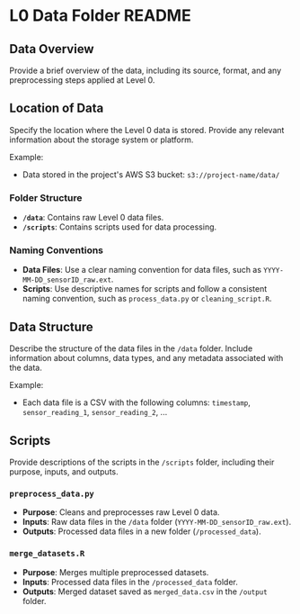 # L0 Data Folder README

## Data Overview

Provide a brief overview of the data, including its source, format, and any preprocessing steps applied at Level 0.

## Location of Data

Specify the location where the Level 0 data is stored. Provide any relevant information about the storage system or platform.

Example:
- Data stored in the project's AWS S3 bucket: `s3://project-name/data/`

### Folder Structure

- **`/data`**: Contains raw Level 0 data files.
- **`/scripts`**: Contains scripts used for data processing.

### Naming Conventions

- **Data Files**: Use a clear naming convention for data files, such as `YYYY-MM-DD_sensorID_raw.ext`.
- **Scripts**: Use descriptive names for scripts and follow a consistent naming convention, such as `process_data.py` or `cleaning_script.R`.

## Data Structure

Describe the structure of the data files in the `/data` folder. Include information about columns, data types, and any metadata associated with the data.

Example:
- Each data file is a CSV with the following columns: `timestamp`, `sensor_reading_1`, `sensor_reading_2`, ...

## Scripts

Provide descriptions of the scripts in the `/scripts` folder, including their purpose, inputs, and outputs.

### `preprocess_data.py`

- **Purpose**: Cleans and preprocesses raw Level 0 data.
- **Inputs**: Raw data files in the `/data` folder (`YYYY-MM-DD_sensorID_raw.ext`).
- **Outputs**: Processed data files in a new folder (`/processed_data`).

### `merge_datasets.R`

- **Purpose**: Merges multiple preprocessed datasets.
- **Inputs**: Processed data files in the `/processed_data` folder.
- **Outputs**: Merged dataset saved as `merged_data.csv` in the `/output` folder.


